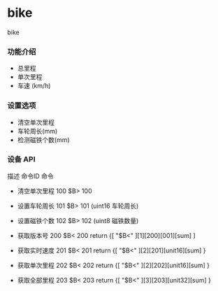 # bike
  bike

### 功能介绍

  - 总里程
  - 单次里程
  - 车速 (km/h)

### 设置选项

  - 清空单次里程
  - 车轮周长(mm)
  - 检测磁铁个数(mm)

### 设备 API
  描述                        命令ID      命令    

  - 清空单次里程              100         $B> 100
  - 设置车轮周长              101         $B> 101 (uint16 车轮周长)
  - 设置磁铁个数              102         $B> 102 (uint8 磁铁数量)

  - 获取版本号                200         $B< 200  return {[ "$B<" ][1][200][001][sum]  ]
  - 获取实时速度              201         $B< 201  return {[ "$B<" ][2][201][unit16][sum] }
  - 获取单次里程              202         $B< 202  return {[ "$B<" ][2][202][unit16][sum] }
  - 获取全部里程              203         $B< 203  return {[ "$B<" ][3][203][unit32][sum] }
   

